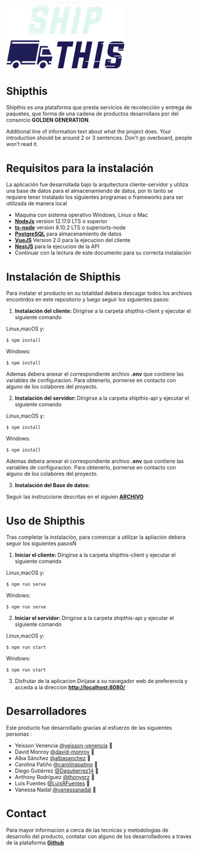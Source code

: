 <img src="./shipthis-client/src/assets/home/logo.png" width="320" alt="Nest Logo" />

# Shipthis

Shipthis es una plataforma que presta servicios de recolección y entrega de paquetes, que forma de una cadena de productos desarrollaos por del consorcio <strong>GOLDEN GENERATION</strong>.

Additional line of information text about what the project does. Your introduction should be around 2 or 3 sentences. Don't go overboard, people won't read it.

# Requisitos para la instalación

La aplicación fue desarrollada bajo la arquitectura cliente-servidor y utiliza una base de datos para el almacenamiendo de datos, por lo tanto se requiere tener instalado los siguientes programas o frameworks para ser utilizada de manera local

- Maquina con sistema operativo Windows, Linux o Mac
- <a href="https://nodejs.org/en/" target="blank"><strong>NodeJs</strong></a> version 12.17.0 LTS o superior
- <a href="https://www.npmjs.com/package/ts-node" target="blank"><strong>ts-node</strong></a> version 8.10.2 LTS o superiorts-node
- <a href="https://www.postgresql.org/" target="blank"><strong>PostgreSQL</strong></a> para almacenamiento de datos
- <a href="https://vuejs.org/v2/guide/installation.html" target="blank"><strong>VueJS</strong></a> Version 2.0 para la ejecucion del cliente
- <a href="https://docs.nestjs.com/" target="blank"><strong>NestJS</strong></a> para la ejecucion de la API
- Continuar con la lectura de este documento para su correcta instalación

# Instalación de Shipthis

Para instalar el producto en su totalidad debera descagar todos los archivos encontrdos en este repositorio y luego seguir los siguientes pasos:

1. <strong>Instalación del cliente: </strong>
   Dirigirse a la carpeta shipthis-client y ejecutar el siguiente comando

Linux,macOS y:

```
$ npm install
```

Windows:

```
$ npm install
```

Ademas debera anexar el correspondiente archivo <strong>.env</strong> que contiene las variables de configuracion. Para obtenerlo, pornerse en contacto con alguno de los colabores del proyecto.

2. <strong>Instalación del servidor: </strong>
   Dirigirse a la carpeta shipthis-api y ejecutar el siguiente comando

Linux,macOS y:

```
$ npm install
```

Windows:

```
$ npm install
```

Ademas debera anexar el correspondiente archivo <strong>.env</strong> que contiene las variables de configuracion. Para obtenerlo, pornerse en contacto con alguno de los colabores del proyecto.

3. <strong>Instalación del Base de datos: </strong>

Seguir las instruccione descritas en el siguien <a href="./shipthis-database/README.md" target=""><strong>ARCHIVO</strong></a>

# Uso de Shipthis

Tras completar la instalación, para comenzar a utilizar la apliación debera seguir los siguientes pasosÑ

1. <strong>Iniciar el cliente: </strong>
   Dirigirse a la carpeta shipthis-client y ejecutar el siguiente comando

Linux,macOS y:

```
$ npm run serve
```

Windows:

```
$ npm run serve
```

2. <strong>Iniciar el servidor: </strong>
   Dirigirse a la carpeta shipthis-api y ejecutar el siguiente comando

Linux,macOS y:

```
$ npm run start
```

Windows:

```
$ npm run start
```

3. Disfrutar de la aplicacion
   Dirijase a su navegador web de preferencia y acceda a la direccion <a href="http://localhost:8080/" target="blank"><strong>http://localhost:8080/ </strong></a>

# Desarrolladores

Este producto fue desarrollado gracias al esfuerzo de las siguientes personas :

- Yeisson Venencia [@yeisson-venencia](https://github.com/yeisson-venencia) 📖
- David Monroy [@david-monroy](https://github.com/david-monroy) 📖
- Alba Sánchez [@albasanchez](https://github.com/albasanchez) 📖
- Carolina Patiño [@carolinapatino](https://github.com/carolinapatino) 📖
- Diego Gutiérrez [@Dagutierrez14](https://github.com/Dagutierrez14) 📖
- Anthony Rodríguez [@thonygrz](https://github.com/thonygrz) 📖
- Luis Fuentes [@LuisRFuentes](https://github.com/LuisRFuentes) 📖
- Vanessa Nadal [@vanessanadal](https://github.com/vanessanadal) 📖

# Contact

Para mayor informacion a cerca de las tecnicas y metodologias de desarrollo del producto, contatar con alguno de los desarrolladores a traves de la plataforma <a href="https://github.com/" target="blank"><strong>Github</strong></a>
